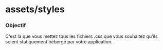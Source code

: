 # assets/styles
### Objectif
C'est là que vous mettez tous les fichiers .css que vous souhaitez qu'ils soient statiquement hébergé par votre application.

<docmeta name="displayName" value="styles">


